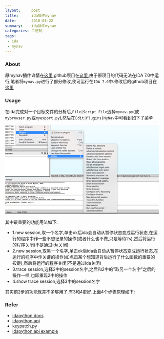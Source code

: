 ```yaml
---
layout:     post
title:      ida插件mynav
date:       2018-01-22
summary:    ida插件mynav
categories: 二进制
tags:
 - ida
 - mynav
---
```


### About

原mynav插件详情在[这里][1],github项目在[这里][2],由于原项目的代码无法在IDA 7.0中运行,笔者将`mynav.py`进行了部分修改,使可运行在`IDA 7.0`中.修改后的github项目在[这里][3]

### Usage

在ida完成对一个目标文件的分析后,`File|Script File`选择`mynav.py`(或`mybrowser.py`或`myexport.py`),然后在`Edit|Plugins|MyNav`中可看到如下子菜单

![mynav][4]

其中最重要的功能用法如下:

+ 1.new session,取一个名字,单击ok后ida会自动从暂停状态变成运行状态,在运行的程序中作一些不想记录的操作(或者什么也不做,只是等待2s),然后将运行的程序关闭(不是通过ida关闭)
+ 2.new session,取另一个名字,单击ok后ida会自动从暂停状态变成运行状态,在运行的程序中作关键的操作(如点击某个想知道背后运行了什么函数的重要的按键),然后将运行的程序关闭(不是通过ida关闭)
+ 3.trace session,选择2中的session名字,之后和2中的"取另一个名字"之后的操作一样,也即重现2中的操作
+ 4.show trace session,选择3中的session名字

其实前2步的功能就差不多够用了,有3和4更好.上面4个步骤原理如下:

>

### Refer

+ [idapython docs][5]
+ [idapython api][6]
+ [keypatch.py][7]
+ [idapython api example][8]

[1]: http://joxeankoret.com/blog/2010/05/02/mynav-a-python-plugin-for-ida-pro/
[2]: https://github.com/joxeankoret/mynav
[3]: https://github.com/3xp10it/mynav
[4]: https://raw.githubusercontent.com/3xp10it/pic/master/mynav.png
[5]: https://www.hex-rays.com/products/ida/support/idapython_docs/
[6]: https://github.com/idapython/src/blob/d99a89369741ce272ba792d6f087d0739a2f8ac7/api_contents.txt
[7]: https://github.com/keystone-engine/keypatch/blob/master/keypatch.py
[8]: https://github.com/idapython/src/search?utf8=%E2%9C%93&q=replaceAPIhere&type=
